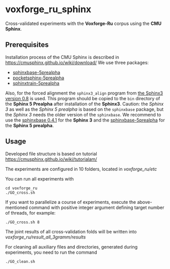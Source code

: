 # voxforge_ru_sphinx
Cross-validated experiments with the **Voxforge-Ru** corpus using the **CMU Sphinx**.

## Prerequisites

Installation process of the CMU Sphinx is described in https://cmusphinx.github.io/wiki/download/ We use three packages:

- [sphinxbase-5prealpha](http://sourceforge.net/projects/cmusphinx/files/sphinxbase/5prealpha)
- [pocketsphinx-5prealpha](http://sourceforge.net/projects/cmusphinx/files/pocketsphinx/5prealpha)
- [sphinxtrain-5prealpha](http://sourceforge.net/projects/cmusphinx/files/sphinxtrain/5prealpha)

Also, for the forced alignment the `sphinx3_align` program from [the Sphinx3 version 0.8](https://sourceforge.net/projects/cmusphinx/files/sphinx3/0.8/) is used.  This program should be copied to the `bin` directory of the **Sphinx 5 Prealpha** after installation of the **Sphinx3**. Caution: the *Sphinx 3* as well as the *Sphinx 5 prealpha* is based on the `sphinxbase` package, but the *Sphinx 3* needs the older version of the `sphinxbase`. We recommend to use the [sphinxbase 0.4.1](https://sourceforge.net/projects/cmusphinx/files/sphinxbase/0.4.1/) for the **Sphinx 3** and the [sphinxbase-5prealpha](http://sourceforge.net/projects/cmusphinx/files/sphinxbase/5prealpha) for the **Sphinx 5 prealpha**.

## Usage

Developed file structure is based on tutorial https://cmusphinx.github.io/wiki/tutorialam/

The experiments are configured in 10 folders, located in _voxforge_ru/etc_

You can run all experiments with

```
cd voxforge_ru
./GO_cross.sh
```

If you want to parallelize a course of experiments, execute the above-mentioned command with positive integer argument defining target number of threads, for example:

```
./GO_cross.sh 8
```

The joint results of all cross-validation folds will be written into _voxforge_ru/result_all_3gramm/results_

For cleaning all auxiliary files and directories, generated during experiments, you need to run the command

```
./GO_clean.sh
```
